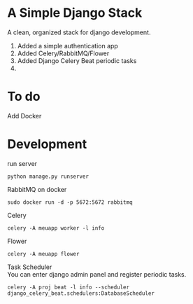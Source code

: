 # A Simple Django Stack

A clean, organized stack for django development.

1. Added a simple authentication app<br>
2. Added Celery/RabbitMQ/Flower
3. Added Django Celery Beat periodic tasks
4.

# To do
Add Docker

# Development

run server<br>
```
python manage.py runserver
```

RabbitMQ on docker<br>
```
sudo docker run -d -p 5672:5672 rabbitmq
```

Celery<br>
```
celery -A meuapp worker -l info
```

Flower<br>
```
celery -A meuapp flower
```

Task Scheduler<br>
You can enter django admin panel and register periodic tasks.
```
celery -A proj beat -l info --scheduler django_celery_beat.schedulers:DatabaseScheduler
```
